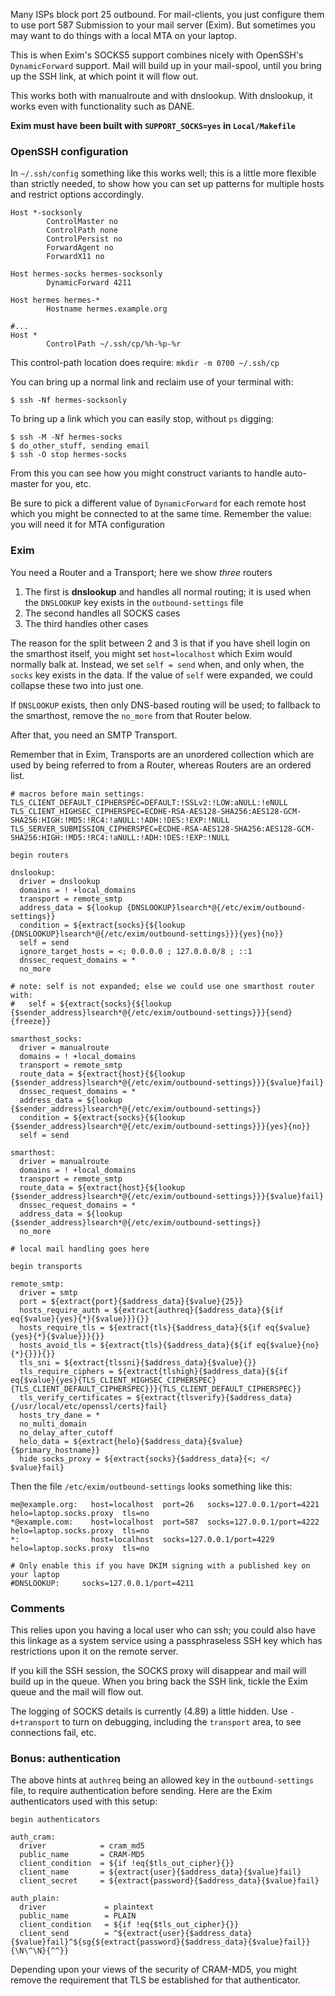 Many ISPs block port 25 outbound.  For mail-clients, you just configure them to use port 587 Submission to your mail server (Exim).  But sometimes you may want to do things with a local MTA on your laptop.

This is when Exim's SOCKS5 support combines nicely with OpenSSH's `DynamicForward` support.  Mail will build up in your mail-spool, until you bring up the SSH link, at which point it will flow out.

This works both with manualroute and with dnslookup.  With dnslookup, it works even with functionality such as DANE.

**Exim must have been built with `SUPPORT_SOCKS=yes` in `Local/Makefile`**

### OpenSSH configuration

In `~/.ssh/config` something like this works well; this is a little more flexible than strictly needed, to show how you can set up patterns for multiple hosts and restrict options accordingly.

```ssh
Host *-socksonly
        ControlMaster no
        ControlPath none
        ControlPersist no
        ForwardAgent no
        ForwardX11 no

Host hermes-socks hermes-socksonly
        DynamicForward 4211

Host hermes hermes-*
        Hostname hermes.example.org

#...
Host *
        ControlPath ~/.ssh/cp/%h-%p-%r
```

This control-path location does require: `mkdir -m 0700 ~/.ssh/cp`

You can bring up a normal link and reclaim use of your terminal with:

```console
$ ssh -Nf hermes-socksonly
```

To bring up a link which you can easily stop, without `ps` digging:

```console
$ ssh -M -Nf hermes-socks
$ do_other_stuff, sending email
$ ssh -O stop hermes-socks
```

From this you can see how you might construct variants to handle auto-master for you, etc.

Be sure to pick a different value of `DynamicForward` for each remote host which you might be connected to at the same time.  Remember the value: you will need it for MTA configuration

### Exim

You need a Router and a Transport; here we show _three_ routers

1. The first is **dnslookup** and handles all normal routing; it is used when the `DNSLOOKUP` key exists in the `outbound-settings` file
2. The second handles all SOCKS cases
3. The third handles other cases

The reason for the split between 2 and 3 is that if you have shell login on the smarthost itself, you might set `host=localhost` which Exim would normally balk at.  Instead, we set `self = send` when, and only when, the `socks` key exists in the data.  If the value of `self` were expanded, we could collapse these two into just one.

If `DNSLOOKUP` exists, then only DNS-based routing will be used; to fallback to the smarthost, remove the `no_more` from that Router below.

After that, you need an SMTP Transport.

Remember that in Exim, Transports are an unordered collection which are used by being referred to from a Router, whereas Routers are an ordered list.

```exim
# macros before main settings:
TLS_CLIENT_DEFAULT_CIPHERSPEC=DEFAULT:!SSLv2:!LOW:aNULL:!eNULL
TLS_CLIENT_HIGHSEC_CIPHERSPEC=ECDHE-RSA-AES128-SHA256:AES128-GCM-SHA256:HIGH:!MD5:!RC4:!aNULL:!ADH:!DES:!EXP:!NULL
TLS_SERVER_SUBMISSION_CIPHERSPEC=ECDHE-RSA-AES128-SHA256:AES128-GCM-SHA256:HIGH:!MD5:!RC4:!aNULL:!ADH:!DES:!EXP:!NULL

begin routers

dnslookup:
  driver = dnslookup
  domains = ! +local_domains
  transport = remote_smtp
  address_data = ${lookup {DNSLOOKUP}lsearch*@{/etc/exim/outbound-settings}}
  condition = ${extract{socks}{${lookup {DNSLOOKUP}lsearch*@{/etc/exim/outbound-settings}}}{yes}{no}}
  self = send
  ignore_target_hosts = <; 0.0.0.0 ; 127.0.0.0/8 ; ::1
  dnssec_request_domains = *
  no_more

# note: self is not expanded; else we could use one smarthost router with:
#   self = ${extract{socks}{${lookup {$sender_address}lsearch*@{/etc/exim/outbound-settings}}}{send}{freeze}}

smarthost_socks:
  driver = manualroute
  domains = ! +local_domains
  transport = remote_smtp
  route_data = ${extract{host}{${lookup {$sender_address}lsearch*@{/etc/exim/outbound-settings}}}{$value}fail}
  dnssec_request_domains = *
  address_data = ${lookup {$sender_address}lsearch*@{/etc/exim/outbound-settings}}
  condition = ${extract{socks}{${lookup {$sender_address}lsearch*@{/etc/exim/outbound-settings}}}{yes}{no}}
  self = send

smarthost:
  driver = manualroute
  domains = ! +local_domains
  transport = remote_smtp
  route_data = ${extract{host}{${lookup {$sender_address}lsearch*@{/etc/exim/outbound-settings}}}{$value}fail}
  dnssec_request_domains = *
  address_data = ${lookup {$sender_address}lsearch*@{/etc/exim/outbound-settings}}
  no_more

# local mail handling goes here

begin transports

remote_smtp:
  driver = smtp
  port = ${extract{port}{$address_data}{$value}{25}}
  hosts_require_auth = ${extract{authreq}{$address_data}{${if eq{$value}{yes}{*}{$value}}}{}}
  hosts_require_tls = ${extract{tls}{$address_data}{${if eq{$value}{yes}{*}{$value}}}{}}
  hosts_avoid_tls = ${extract{tls}{$address_data}{${if eq{$value}{no}{*}{}}}{}}
  tls_sni = ${extract{tlssni}{$address_data}{$value}{}}
  tls_require_ciphers = ${extract{tlshigh}{$address_data}{${if eq{$value}{yes}{TLS_CLIENT_HIGHSEC_CIPHERSPEC}{TLS_CLIENT_DEFAULT_CIPHERSPEC}}}{TLS_CLIENT_DEFAULT_CIPHERSPEC}}
  tls_verify_certificates = ${extract{tlsverify}{$address_data}{/usr/local/etc/openssl/certs}fail}
  hosts_try_dane = *
  no_multi_domain
  no_delay_after_cutoff
  helo_data = ${extract{helo}{$address_data}{$value}{$primary_hostname}}
  hide socks_proxy = ${extract{socks}{$address_data}{<; </ $value}fail}
```

Then the file `/etc/exim/outbound-settings` looks something like this:

```
me@example.org:   host=localhost  port=26   socks=127.0.0.1/port=4221  helo=laptop.socks.proxy  tls=no
*@example.com:    host=localhost  port=587  socks=127.0.0.1/port=4222  helo=laptop.socks.proxy  tls=no
*:                host=localhost  socks=127.0.0.1/port=4229  helo=laptop.socks.proxy  tls=no

# Only enable this if you have DKIM signing with a published key on your laptop
#DNSLOOKUP:     socks=127.0.0.1/port=4211
```

### Comments

This relies upon you having a local user who can ssh; you could also have this linkage as a system service using a passphraseless SSH key which has restrictions upon it on the remote server.

If you kill the SSH session, the SOCKS proxy will disappear and mail will build up in the queue.  When you bring back the SSH link, tickle the Exim queue and the mail will flow out.

The logging of SOCKS details is currently (4.89) a little hidden.  Use `-d+transport` to turn on debugging, including the `transport` area, to see connections fail, etc.

### Bonus: authentication

The above hints at `authreq` being an allowed key in the `outbound-settings` file, to require authentication before sending.  Here are the Exim authenticators used with this setup:

```exim
begin authenticators

auth_cram:
  driver            = cram_md5
  public_name       = CRAM-MD5
  client_condition  = ${if !eq{$tls_out_cipher}{}}
  client_name       = ${extract{user}{$address_data}{$value}fail}
  client_secret     = ${extract{password}{$address_data}{$value}fail}

auth_plain:
  driver             = plaintext
  public_name        = PLAIN
  client_condition   = ${if !eq{$tls_out_cipher}{}}
  client_send        = ^${extract{user}{$address_data}{$value}fail}^${sg{${extract{password}{$address_data}{$value}fail}}{\N\^\N}{^^}}
```

Depending upon your views of the security of CRAM-MD5, you might remove the requirement that TLS be established for that authenticator.